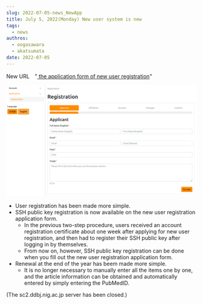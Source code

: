 ```yaml
---
slug: 2022-07-05-news_NewApp
title: July 5, 2022(Monday) New user system is new
tags:
  - news
authros:
  - oogasawara
  - akatsumata
date: 2022-07-05
---
```



New URL　"<a href="https://sc-account.ddbj.nig.ac.jp/en/application/registration"> the application form of new user registration</a>"

![](new_registration_EN.png)

- User registration has been made more simple.
- SSH public key registration is now available on the new user registration application form.
  - In the previous two-step procedure, users received an account registration certificate about one week after applying for new user registration, and then had to register their SSH public key after logging in by themselves.
  - From now on, however, SSH public key registration can be done when you fill out the new user registration application form.
- Renewal at the end of the year has beem made more simple.
  - It is no longer necessary to manually enter all the items one by one, and the article information can be obtained and automatically entered by simply entering the PubMedID.


(The sc2.ddbj.nig.ac.jp server has been closed.)

